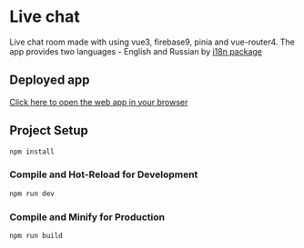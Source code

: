 # Live chat

Live chat room made with using vue3, firebase9, pinia and vue-router4.
The app provides two languages - English and Russian by [i18n package](https://www.npmjs.com/package/i18n)

## Deployed app

[Click here to open the web app in your browser](https://vue-firebase-sites-86455.web.app/)

## Project Setup

```sh
npm install
```

### Compile and Hot-Reload for Development

```sh
npm run dev
```

### Compile and Minify for Production

```sh
npm run build
```
